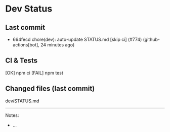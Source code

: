 # Dev Status

## Last commit
- 664fecd chore(dev): auto-update STATUS.md [skip ci] (#774) (github-actions[bot], 24 minutes ago)
## CI & Tests
[OK] npm ci
[FAIL] npm test

## Changed files (last commit)
dev/STATUS.md

---
Notes:
- ...
